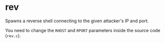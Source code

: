 # rev
Spawns a reverse shell connecting to the given attacker's IP and port.

You need to change the `RHOST` and `RPORT` parameters inside the source code (`rev.c`).
